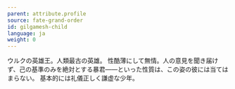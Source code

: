 ```yaml
---
parent: attribute.profile
source: fate-grand-order
id: gilgamesh-child
language: ja
weight: 0
---
```


ウルクの英雄王。人類最古の英雄。
性酷薄にして無情。人の意見を聞き届けず、己の基準のみを絶対とする暴君――といった性質は、この姿の彼には当てはまらない。
基本的には礼儀正しく謙虚な少年。
